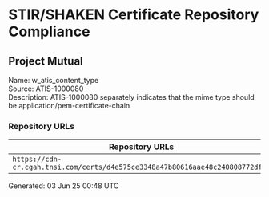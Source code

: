 # STIR/SHAKEN Certificate Repository Compliance

## Project Mutual

Name: w_atis_content_type\
Source: ATIS-1000080\
Description: ATIS-1000080 separately indicates that the mime type should be application/pem-certificate-chain
### Repository URLs

| Repository URLs | Not After |  Problems | Link |
|-----------------|-----------|-----------|------|
| `https://cdn-cr.cgah.tnsi.com/certs/d4e575ce3348a47b80616aae48c240808772df2d` | 28&#160;Apr&#160;26&#160;11:11&#160;UTC | true | [view](../../REPOS/ea5743ce2401eb5d73710563ec5f6dd7df8e7a97/README.md) |


Generated: 03 Jun 25 00:48 UTC